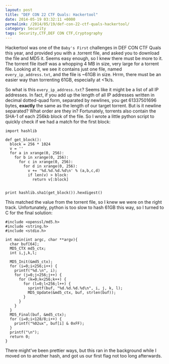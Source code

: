 ```yaml
---
layout: post
title: "DEF CON 22 CTF Quals: Hackertool"
date: 2014-05-19 03:32:11 +0000
permalink: /2014/05/19/def-con-22-ctf-quals-hackertool/
category: Security
tags: Security,CTF,DEF CON CTF,Cryptography
---
```

Hackertool was one of the <code>Baby's First</code> challenges in DEF CON CTF Quals this year, and provided you with a .torrent file, and asked you to download the file and MD5 it.  Seems easy enough, so I knew there must be more to it.  The torrent file itself was a whopping 4 MB in size, very large for a torrent file.  Looking at it, we see it contains just one file, named <code>every_ip_address.txt</code>, and the file is ~61GB in size.  Hrrm, there must be an easier way than torrenting 61GB, especially at <1k/s.

So what is this `every_ip_address.txt`?  Seems like it might be a list of all IP addresses.  In fact, if you add up the length of all IP addresses written in decimal dotted-quad form, separated by newlines, you get 61337501696 bytes, **exactly** the same as the length of our target torrent.  But is it newline separated?  What order are they in?  Fortunately, torrents also contain the SHA-1 of each 256kb block of the file.  So I wrote a little python script to quickly check if we had a match for the first block:

    import hashlib

    def get_block():    
      block = 256 * 1024
      v = ''
      for a in xrange(0, 256):
        for b in xrange(0, 256):
          for c in xrange(0, 256):
            for d in xrange(0, 256):
              v += '%d.%d.%d.%d\n' % (a,b,c,d)
              if len(v) > block:
                return v[:block]       


    print hashlib.sha1(get_block()).hexdigest()

This matched the value from the torrent file, so I knew we were on the right track.  Unfortunately, python is too slow to hash 61GB this way, so I turned to C for the final solution:

    #include <openssl/md5.h>
    #include <string.h>
    #include <stdio.h>
    
    int main(int argc, char **argv){
      char buf[64];
      MD5_CTX md5_ctx;
      int i,j,k,l;
    
      MD5_Init(&md5_ctx);
      for (i=0;i<256;i++) {
        printf("%d.\n", i);
        for (j=0;j<256;j++) {
          for (k=0;k<256;k++) {
            for (l=0;l<256;l++) {
              sprintf(buf, "%d.%d.%d.%d\n", i, j, k, l);
              MD5_Update(&md5_ctx, buf, strlen(buf));
            }
          }
        }
      }
      MD5_Final(buf, &md5_ctx);
      for (i=0;i<128/8;i++) {
        printf("%02ux", buf[i] & 0xFF);
      }
      printf("\n");
      return 0;
    }

There might've been prettier ways, but this ran in the background while I moved on to another hash, and got us our first flag not too long afterwards.
